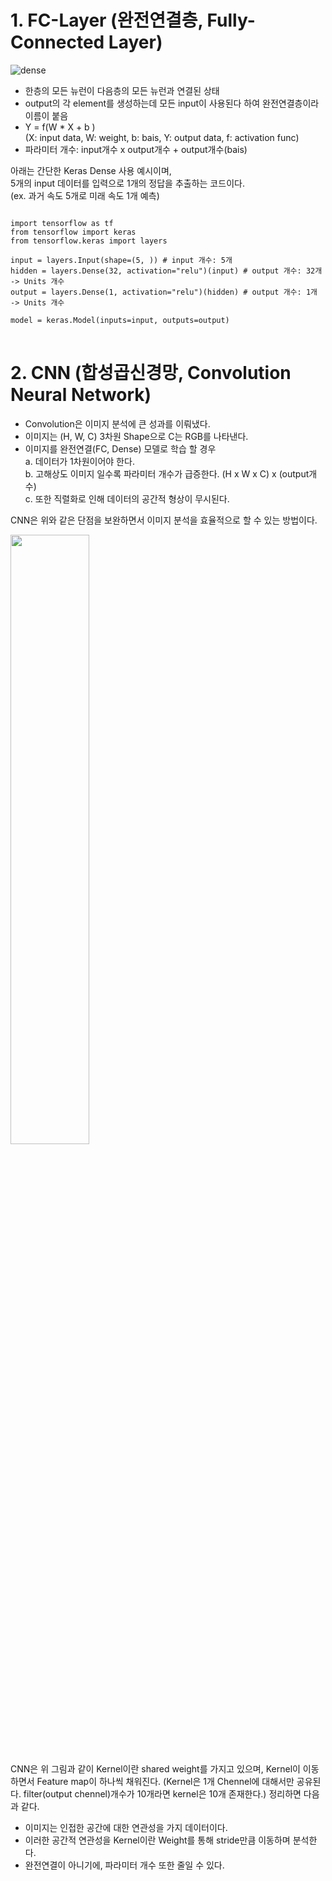 # 1. FC-Layer (완전연결층, Fully-Connected Layer)

![dense](https://user-images.githubusercontent.com/87812424/136775670-da1505ae-dd4f-4b87-9f1d-0a657b54e220.png)

*  한층의 모든 뉴런이 다음층의 모든 뉴런과 연결된 상태
*  output의 각 element를 생성하는데 모든 input이 사용된다 하여 완전연결층이라 이름이 붙음
*  Y = f(W * X + b ) <br/> (X: input data, W: weight, b: bais, Y: output data, f: activation func)
*  파라미터 개수: input개수 x output개수 + output개수(bais)

아래는 간단한 Keras Dense 사용 예시이며, <br/>
5개의 input 데이터를 입력으로 1개의 정답을 추출하는 코드이다.<br/>
(ex. 과거 속도 5개로 미래 속도 1개 예측)<br/>
<pre>
<code>
import tensorflow as tf
from tensorflow import keras
from tensorflow.keras import layers

input = layers.Input(shape=(5, )) # input 개수: 5개
hidden = layers.Dense(32, activation="relu")(input) # output 개수: 32개 -> Units 개수
output = layers.Dense(1, activation="relu")(hidden) # output 개수: 1개 -> Units 개수

model = keras.Model(inputs=input, outputs=output)
</code>
</pre>



# 2. CNN (합성곱신경망, Convolution Neural Network)

* Convolution은 이미지 분석에 큰 성과를 이뤄냈다.
* 이미지는 (H, W, C) 3차원 Shape으로 C는 RGB를 나타낸다.
* 이미지를 완전연결(FC, Dense) 모델로 학습 할 경우 <br/> a. 데이터가 1차원이어야 한다. <br/> b. 고해상도 이미지 일수록 파라미터 개수가 급증한다. (H x W x C) x (output개수) <br/> c. 또한 직렬화로 인해 데이터의 공간적 형상이 무시된다.

CNN은 위와 같은 단점을 보완하면서 이미지 분석을 효율적으로 할 수 있는 방법이다.

<img src="https://user-images.githubusercontent.com/87812424/136781126-ffabc83e-1441-43e8-a305-1734df428cc6.png" width="50%" height="50%"/>

CNN은 위 그림과 같이 Kernel이란 shared weight를 가지고 있으며, Kernel이 이동하면서 Feature map이 하나씩 채워진다.
(Kernel은 1개 Chennel에 대해서만 공유된다. filter(output chennel)개수가 10개라면 kernel은 10개 존재한다.)
정리하면 다음과 같다.
* 이미지는 인접한 공간에 대한 연관성을 가지 데이터이다.
* 이러한 공간적 연관성을 Kernel이란 Weight를 통해 stride만큼 이동하며 분석한다.
* 완전연결이 아니기에, 파라미터 개수 또한 줄일 수 있다.
